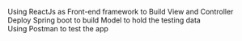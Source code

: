 Using ReactJs as Front-end framework to Build View and Controller  
Deploy Spring boot to build Model to hold the testing data  
Using Postman to test the app  
